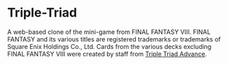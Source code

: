 # Triple-Triad
A web-based clone of the mini-game from FINAL FANTASY VIII.  FINAL FANTASY and its various titles are registered trademarks or trademarks of Square Enix Holdings Co., Ltd.  Cards from the various decks excluding FINAL FANTASY VIII were created by staff from <a href="http://ttadvance.ca/credits.php">Triple Triad Advance</a>.
